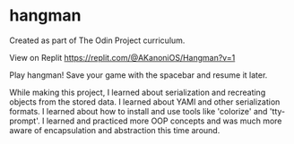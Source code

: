 # hangman

Created as part of The Odin Project curriculum.

View on Replit   https://replit.com/@AKanoniOS/Hangman?v=1

Play hangman! Save your game with the spacebar and resume it later. 

While making this project, I learned about serialization and recreating objects from the stored data.
I learned about YAMl and other serialization formats. 
I learned about how to install and use tools like 'colorize' and 'tty-prompt'.
I learned and practiced more OOP concepts and was much more aware of encapsulation and abstraction this time around.
